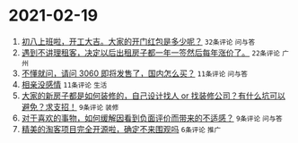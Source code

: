 # 2021-02-19

1. [初八上班啦，开工大吉。大家的开门红包是多少呢？](https://www.v2ex.com/t/754104) `32条评论` `问与答`
1. [遇到不讲理租客，决定以后出租房子都一年一签然后每年涨价了。](https://www.v2ex.com/t/754105) `22条评论` `广州`
1. [不懂就问，请问 3060 即将发售了，国内怎么买？](https://www.v2ex.com/t/754108) `11条评论` `问与答`
1. [相亲没感情](https://www.v2ex.com/t/754102) `11条评论` `生活`
1. [大家的新房子都是如何装修的，自己设计找人 or 找装修公司？有什么坑可以避免？求支招！](https://www.v2ex.com/t/754100) `9条评论` `装修`
1. [对于喜欢的事物，如何缓解因看到负面评价而带来的不适感？](https://www.v2ex.com/t/754094) `9条评论` `问与答`
1. [精美的淘客项目完全开源啦，确定不来围观吗](https://www.v2ex.com/t/754098) `6条评论` `推广`
